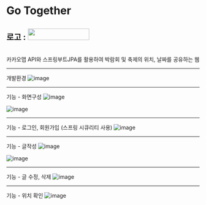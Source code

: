 # Go Together
## 로고 : <img src="https://user-images.githubusercontent.com/108060059/193607246-b3c43e1a-dd68-4288-b9e0-89cdeb4680b8.PNG" width="160" height="30"/>
<br>
카카오맵 API와 스프링부트JPA를 활용하여 박람회 및 축제의 위치, 날짜를 공유하는 웹

----------------
개발환경
![image](https://user-images.githubusercontent.com/108060059/194196567-ac5f7644-83fc-4151-831e-0b79bff52397.png)

----------------
기능 - 화면구성
![image](https://user-images.githubusercontent.com/108060059/194196730-07b592b0-6539-4131-9564-ee2d1db6cbd4.png)

![image](https://user-images.githubusercontent.com/108060059/194196785-633c8ec0-a16f-4b6c-ae33-0b6227653dbd.png)

----------------
기능 - 로그인, 회원가입 (스프링 시큐리티 사용)
![image](https://user-images.githubusercontent.com/108060059/194196820-34622f08-69e0-4448-9433-b0d442df4ee6.png)

----------------
기능 - 글작성
![image](https://user-images.githubusercontent.com/108060059/194196855-1d077047-3157-466a-b4bc-a9308d20de3d.png)

![image](https://user-images.githubusercontent.com/108060059/194196892-6c2acb6b-2dcd-4692-9c3a-887d8db23f67.png)

----------------
기능 - 글 수정, 삭제
![image](https://user-images.githubusercontent.com/108060059/194196936-73baa5f8-c5be-4d8a-a37a-eb5c67015b1f.png)

----------------
기능 - 위치 확인
![image](https://user-images.githubusercontent.com/108060059/194196985-93a39330-73c8-4532-874b-994f3f3f936a.png)
